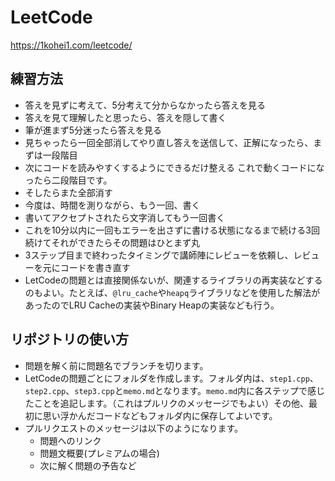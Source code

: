 # LeetCode

https://1kohei1.com/leetcode/

## 練習方法

- 答えを見ずに考えて、5分考えて分からなかったら答えを見る
- 答えを見て理解したと思ったら、答えを隠して書く
- 筆が進まず5分迷ったら答えを見る
- 見ちゃったら一回全部消してやり直し答えを送信して、正解になったら、まずは一段階目
- 次にコードを読みやすくするようにできるだけ整える これで動くコードになったら二段階目です。
- そしたらまた全部消す
- 今度は、時間を測りながら、もう一回、書く
- 書いてアクセプトされたら文字消してもう一回書く
- これを10分以内に一回もエラーを出さずに書ける状態になるまで続ける3回続けてそれができたらその問題はひとまず丸
- 3ステップ目まで終わったタイミングで講師陣にレビューを依頼し、レビューを元にコードを書き直す
- LetCodeの問題とは直接関係ないが、関連するライブラリの再実装などするのもよい。たとえば、`@lru_cache`や`heapq`ライブラリなどを使用した解法があったのでLRU Cacheの実装やBinary Heapの実装なども行う。

## リポジトリの使い方

- 問題を解く前に問題名でブランチを切ります。
- LetCodeの問題ごとにフォルダを作成します。フォルダ内は、`step1.cpp`、`step2.cpp`、`step3.cpp`と`memo.md`となります。`memo.md`内に各ステップで感じたことを追記します。（これはプルリクのメッセージでもよい）その他、最初に思い浮かんだコードなどもフォルダ内に保存してよいです。
- プルリクエストのメッセージは以下のようになります。
  - 問題へのリンク
  - 問題文概要(プレミアムの場合)
  - 次に解く問題の予告など
